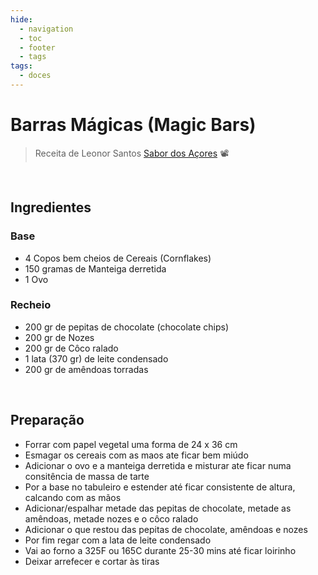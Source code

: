 ```yaml
---
hide:
  - navigation
  - toc
  - footer
  - tags
tags:
  - doces
---
```



# Barras Mágicas (Magic Bars)
> Receita de Leonor Santos [Sabor dos Açores](https://www.youtube.com/watch?v=grJYnsbY2t8) 📽️

<br>


## **Ingredientes**

### Base

* 4 Copos bem cheios de Cereais (Cornflakes)
* 150 gramas de Manteiga derretida
* 1 Ovo

### Recheio

* 200 gr de pepitas de chocolate (chocolate chips)
* 200 gr de Nozes
* 200 gr de Côco ralado
* 1 lata (370 gr) de leite condensado
* 200 gr de amêndoas torradas


<br>

## **Preparação**

* Forrar com papel vegetal uma forma de 24 x 36 cm
* Esmagar os cereais com as maos ate ficar bem miúdo
* Adicionar o ovo e a manteiga derretida e misturar ate ficar numa consitência de massa de tarte
* Por a base no tabuleiro e estender até ficar consistente de altura, calcando com as mãos
* Adicionar/espalhar metade das pepitas de chocolate, metade as amêndoas, metade nozes e o côco ralado
* Adicionar o que restou das pepitas de chocolate, amêndoas e nozes
* Por fim regar com a lata de leite condensado
* Vai ao forno a 325F ou 165C durante 25-30 mins até ficar loirinho
* Deixar arrefecer e cortar às tiras